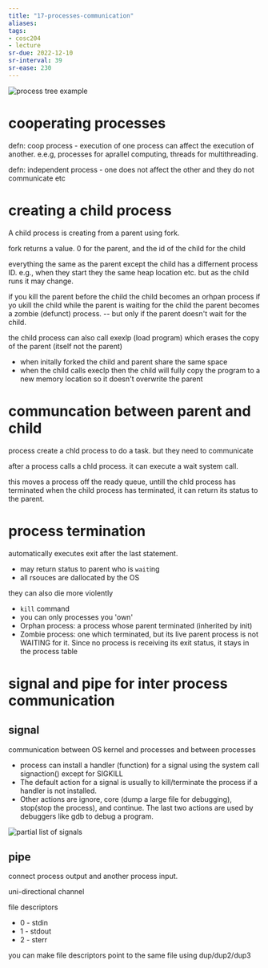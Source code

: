 ```yaml
---
title: "17-processes-communication"
aliases: 
tags: 
- cosc204
- lecture
sr-due: 2022-12-10
sr-interval: 39
sr-ease: 230
---
```


![process tree example](https://i.imgur.com/4ysHisl.png)

# cooperating processes
defn: coop process -  execution of one process can affect the execution of another. e.e.g, processes for aprallel computing, threads for multithreading.

defn: independent process - one does not affect the other and they do not communicate etc

# creating a child process
A child process is creating from a parent using fork.

fork returns a value. 0 for the parent, and the id of the child for the child

everything the same as the parent except the child has a differnent process ID. e.g., when they start they the same heap location etc. but as the child runs it may change.

if you kill the parent before the child the child becomes an orhpan process
if yo ukill the child while the parent is waiting for the child the parent becomes a zombie (defunct) process. -- but only if the parent doesn't wait for the child.

the child process can also call exexlp (load program) which erases the copy of the parent (itself not the parent)
- when initally forked the child and parent share the same space
- when the child calls execlp then the child will fully copy the program to a new memory location so it doesn't overwrite the parent

# communcation between parent and child
process create a chld process to do a task. but they need to communicate

after a process calls a chld process. it can execute a wait system call.

this moves a process off the ready queue, untill the chld process has terminated
when the child process has terminated, it can return its status to the parent.

# process termination
automatically executes exit after the last statement.
- may return status to parent who is `wait`ing
- all rsouces are dallocated by the OS

 they can also die more violently
 - `kill` command
 - you can only processes you 'own'
 - Orphan process: a process whose parent terminated (inherited by init)
 - Zombie process: one which terminated, but its live parent process is not WAITING for it. Since no process is receiving its exit status, it stays in the process table

# signal and pipe for inter process communication
## signal
communication between OS kernel and processes and between processes

- process can install a handler (function) for a signal using the system call signaction() except for SIGKILL
- The default action for a signal is usually to kill/terminate the process if a handler is not installed.
- Other actions are ignore, core (dump a large file for debugging), stop(stop the process), and continue. The last two actions are used by debuggers like gdb to debug a program.

![partial list of signals](https://i.imgur.com/MMCEPqW.png)


## pipe
connect process output and another process input. 

uni-directional channel

file descriptors
- 0 - stdin
- 1 - stdout
- 2 - sterr

you can make file descriptors point to the same file using dup/dup2/dup3